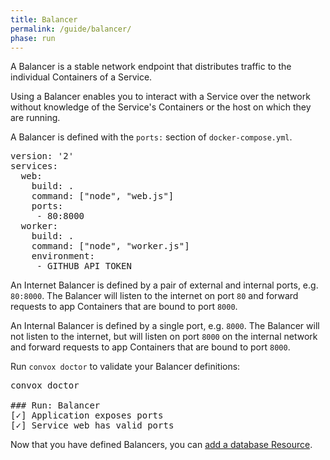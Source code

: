 ```yaml
---
title: Balancer
permalink: /guide/balancer/
phase: run
---
```


A Balancer is a stable network endpoint that distributes traffic to the individual Containers of a Service.

Using a Balancer enables you to interact with a Service over the network without knowledge of the Service's Containers or the host on which they are running.

A Balancer is defined with the `ports:` section of `docker-compose.yml`.

<pre class="file yaml" title="docker-compose.yml">
<span class="diff-u">version: '2'</span>
<span class="diff-u">services:</span>
<span class="diff-u">  web:</span>
<span class="diff-u">    build: .</span>
<span class="diff-u">    command: ["node", "web.js"]</span>
<span class="diff-a">    ports:</span>
<span class="diff-a">     - 80:8000</span>
<span class="diff-u">  worker:</span>
<span class="diff-u">    build: .</span>
<span class="diff-u">    command: ["node", "worker.js"]</span>
<span class="diff-u">    environment:</span>
<span class="diff-u">     - GITHUB_API_TOKEN</span>
</pre>

An Internet Balancer is defined by a pair of external and internal ports, e.g. `80:8000`. The Balancer will listen to the internet on port `80` and forward requests to app Containers that are bound to port `8000`.

An Internal Balancer is defined by a single port, e.g. `8000`. The Balancer will not listen to the internet, but will listen on port `8000` on the internal network and forward requests to app Containers that are bound to port `8000`.

Run `convox doctor` to validate your Balancer definitions:

<pre class="terminal">
<span class="command">convox doctor</span>

### Run: Balancer
[<span class="pass">✓</span>] Application exposes ports
[<span class="pass">✓</span>] Service <span class="service">web</span> has valid ports
</pre>

Now that you have defined Balancers, you can [add a database Resource](/guide/resource/).
